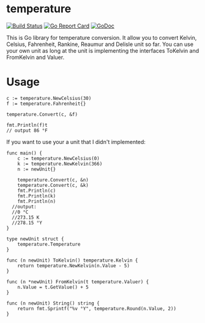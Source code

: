 # temperature
[![Build Status](https://travis-ci.org/yanndr/temperature.svg?branch=master)](https://travis-ci.org/yanndr/temperature) [![Go Report Card](https://goreportcard.com/badge/github.com/yanndr/temperature)](https://goreportcard.com/report/github.com/yanndr/temperature)
[![GoDoc](https://godoc.org/github.com/yanndr/temperature?status.svg)](https://godoc.org/github.com/yanndr/temperature)

This is Go library for temperature conversion.
It allow you to convert Kelvin, Celsius, Fahrenheit, Rankine, Reaumur and Delisle unit so far.
You can use your own unit as long at the unit is implementing the interfaces ToKelvin and FromKelvin and Valuer.

# Usage
 
```
c := temperature.NewCelsius(30)
f := temperature.Fahrenheit{}

temperature.Convert(c, &f)

fmt.Println(f)t
// output 86 °F
```

If you want to use your a unit that I didn't implemented:

```
func main() {
	c := temperature.NewCelsius(0)
	k := temperature.NewKelvin(366)
	n := newUnit{}

	temperature.Convert(c, &n)
	temperature.Convert(c, &k)
	fmt.Println(c)
	fmt.Println(k)
	fmt.Println(n)
  //output:
  //0 °C
  //273.15 K
  //278.15 °Y
}

type newUnit struct {
	temperature.Temperature
}

func (n newUnit) ToKelvin() temperature.Kelvin {
	return temperature.NewKelvin(n.Value - 5)
}

func (n *newUnit) FromKelvin(t temperature.Valuer) {
	n.Value = t.GetValue() + 5
}

func (n newUnit) String() string {
	return fmt.Sprintf("%v °Y", temperature.Round(n.Value, 2))
}
```
